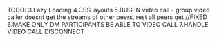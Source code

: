 TODO:
3.Lazy Loading
4.CSS layouts
5.BUG IN video call - group video caller doesnt get the streams of other peers, rest all peers get //FIXED
6.MAKE ONLY DM PARTICIPANTS BE ABLE TO VIDEO CALL
7.HANDLE VIDEO CALL DISCONNECT
